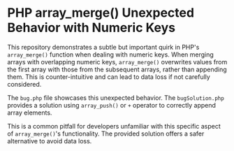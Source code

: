 # PHP array_merge() Unexpected Behavior with Numeric Keys

This repository demonstrates a subtle but important quirk in PHP's `array_merge()` function when dealing with numeric keys.  When merging arrays with overlapping numeric keys, `array_merge()` overwrites values from the first array with those from the subsequent arrays, rather than appending them. This is counter-intuitive and can lead to data loss if not carefully considered.

The `bug.php` file showcases this unexpected behavior. The `bugSolution.php` provides a solution using `array_push()` or `+` operator to correctly append array elements.

This is a common pitfall for developers unfamiliar with this specific aspect of `array_merge()`'s functionality.  The provided solution offers a safer alternative to avoid data loss.